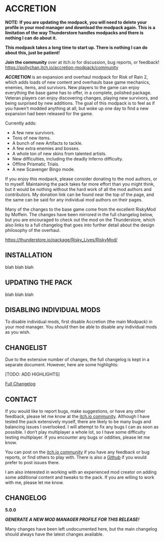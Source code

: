 ACCRETION
=========
**NOTE: If you are updating the modpack, you will need to delete your profile in your mod manager and download the modpack again. This is a limitation of the way Thunderstore handles modpacks and there is nothing I can do about it.**

**This modpack takes a long time to start up. There is nothing I can do about this, just be patient!**

**Join the community** over at itch.io for discussion, bug reports, or feedback! https://pollychan.itch.io/accretion-modpack/community

***ACCRETION*** is an expansion and overhaul modpack for Risk of Rain 2, which adds loads of new content and overhauls base game mechanics, enemies, items, and survivors. New players to the game can enjoy everything the base game has to offer, in a complete, polished package. Veteran players can enjoy discovering changes, playing new survivors, and being surprised by new additions. The goal of this modpack is to feel as if you haven't modded anything at all, but woke up one day to find a new expansion had been released for the game.

Currently adds:
- A few new survivors.
- Tons of new items.
- A bunch of new Artifacts to tackle.
- A few extra enemies and bosses.
- A whole ton of new skins from talented artists.
- New difficulties, including the deadly Inferno difficulty.
- Offline Prismatic Trials.
- A new Scavenger Bingo mode.

If you enjoy this modpack, please consider donating to the mod authors, or to myself. Maintaining the pack takes far more effort than you might think, but it would be nothing without the hard work of all the mod authors and contributors. My donation link can be found near the top of the page, and the same can be said for any individual mod authors on their pages.

Many of the changes to the base game come from the excellent RiskyMod by Moffein. The changes have been mirrored in the full changelog below, but you are encouraged to check out the mod on the Thunderstore, which also links to a full changelog that goes into further detail about the design philosophy of the overhaul.

<https://thunderstore.io/package/Risky_Lives/RiskyMod/>

INSTALLATION
------------
blah blah blah

UPDATING THE PACK
-----------------
blah blah blah

DISABLING INDIVIDUAL MODS
------
To disable individual mods, first disable Accretion (the main Modpack) in your mod manager. You should then be able to disable any individual mods as you wish.

CHANGELIST
----------
Due to the extensive number of changes, the full changelog is kept in a separate document. However, here are some highlights:

[TODO: ADD HIGHLIGHTS]

[Full Changelog](https://docs.google.com/document/d/1GXYCsytmH1DupGy7YKiLaJOb5AGFLu3Hhd8o8UL8JU4/edit?usp=sharing)

CONTACT
-------
If you would like to report bugs, make suggestions, or have any other feedback, please let me know at the [itch.io community](https://pollychan.itch.io/accretion-modpack/community). Although I have tested the pack extensively myself, there are likely to be many bugs and balancing issues I overlooked. I will attempt to fix any bugs I can as soon as possible. I don’t play multiplayer a whole lot, so I have some difficulty testing multiplayer. If you encounter any bugs or oddities, please let me know.

You can post on the [itch.io community](https://pollychan.itch.io/accretion-modpack/community) if you have any feedback or bug reports, or find others to play with. There is also a [Github](https://github.com/PollyEdaline/Accretion-Modpack) if you would prefer to post issues there.

I am also interested in working with an experienced mod creator on adding some additional content and tweaks to the pack. If you are willing to work with me, please let me know.

CHANGELOG
---------
**5.0.0**

***GENERATE A NEW MOD MANAGER PROFILE FOR THIS RELEASE!***

Many changes have been left undocumented here, but the main changelog should always have the latest changes available.
